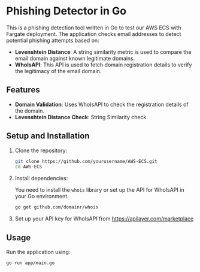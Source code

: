 # Phishing Detector in Go

This is a phishing detection tool written in Go to test our AWS ECS with Fargate deployment. The application checks email addresses to detect potential phishing attempts based on:

- **Levenshtein Distance**: A string similarity metric is used to compare the email domain against known legitimate domains.
- **WhoIsAPI**: This API is used to fetch domain registration details to verify the legitimacy of the email domain.

## Features
- **Domain Validation**: Uses WhoIsAPI to check the registration details of the domain.
- **Levenshtein Distance Check**: String Similarity check.


## Setup and Installation

1. Clone the repository:

    ```bash
    git clone https://github.com/yourusername/AWS-ECS.git
    cd AWS-ECS
    ```

2. Install dependencies:

    You need to install the `whois` library or set up the API for WhoIsAPI in your Go environment.

    ```bash
    go get github.com/domainr/whois
    ```

3. Set up your API key for WhoIsAPI from https://apilayer.com/marketplace

## Usage

Run the application using:

```bash
go run app/main.go

